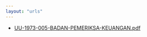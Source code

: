 ```yaml
---
layout: "urls"
---
```

* [UU-1973-005-BADAN-PEMERIKSA-KEUANGAN.pdf](UU-1973-005-BADAN-PEMERIKSA-KEUANGAN.pdf)
